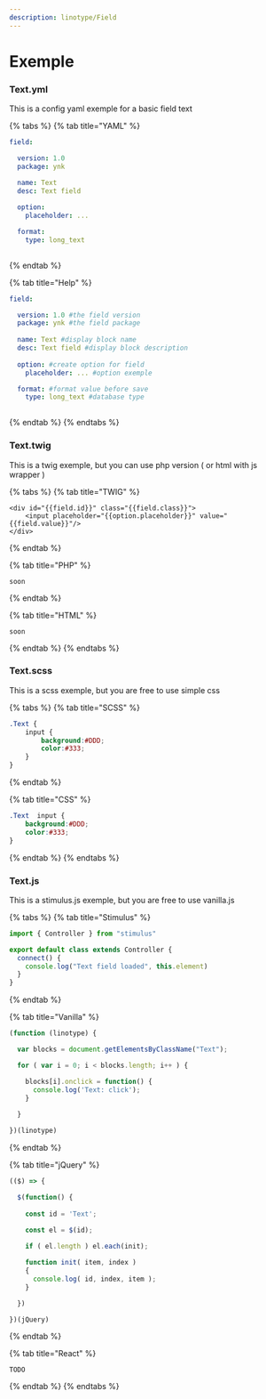 ```yaml
---
description: linotype/Field
---
```


# Exemple

### Text.yml

This is a config yaml exemple for a basic field text

{% tabs %}
{% tab title="YAML" %}
```yaml
field:

  version: 1.0 
  package: ynk

  name: Text
  desc: Text field
  
  option:
    placeholder: ...

  format:
    type: long_text
  
```
{% endtab %}

{% tab title="Help" %}
```yaml
field:

  version: 1.0 #the field version 
  package: ynk #the field package 
  
  name: Text #display block name
  desc: Text field #display block description
  
  option: #create option for field
    placeholder: ... #option exemple

  format: #format value before save
    type: long_text #database type
    
```
{% endtab %}
{% endtabs %}

### Text.twig

This is a twig exemple, but you can use php version \( or html with js wrapper \)

{% tabs %}
{% tab title="TWIG" %}
```markup
<div id="{{field.id}}" class="{{field.class}}">
    <input placeholder="{{option.placeholder}}" value="{{field.value}}"/>
</div>
```
{% endtab %}

{% tab title="PHP" %}
```
soon
```
{% endtab %}

{% tab title="HTML" %}
```
soon
```
{% endtab %}
{% endtabs %}

### Text.scss

This is a scss exemple, but you are free to use simple css 

{% tabs %}
{% tab title="SCSS" %}
```css
.Text {
    input {
        background:#DDD;
        color:#333;
    }
}
```
{% endtab %}

{% tab title="CSS" %}
```css
.Text  input {
    background:#DDD;
    color:#333;
}
```
{% endtab %}
{% endtabs %}

### Text.js 

This is a stimulus.js exemple, but you are free to use vanilla.js

{% tabs %}
{% tab title="Stimulus" %}
```javascript
import { Controller } from "stimulus"

export default class extends Controller {
  connect() {
    console.log("Text field loaded", this.element)
  }
}
```
{% endtab %}

{% tab title="Vanilla" %}
```javascript
(function (linotype) {

  var blocks = document.getElementsByClassName("Text");

  for ( var i = 0; i < blocks.length; i++ ) {

    blocks[i].onclick = function() {
      console.log('Text: click');
    }
    
  }

})(linotype)
```
{% endtab %}

{% tab title="jQuery" %}
```javascript
(($) => {

  $(function() {
    
    const id = 'Text';

    const el = $(id);
    
    if ( el.length ) el.each(init);

    function init( item, index ) 
    {  
      console.log( id, index, item );
    }

  })

})(jQuery)
```
{% endtab %}

{% tab title="React" %}
```
TODO
```
{% endtab %}
{% endtabs %}



